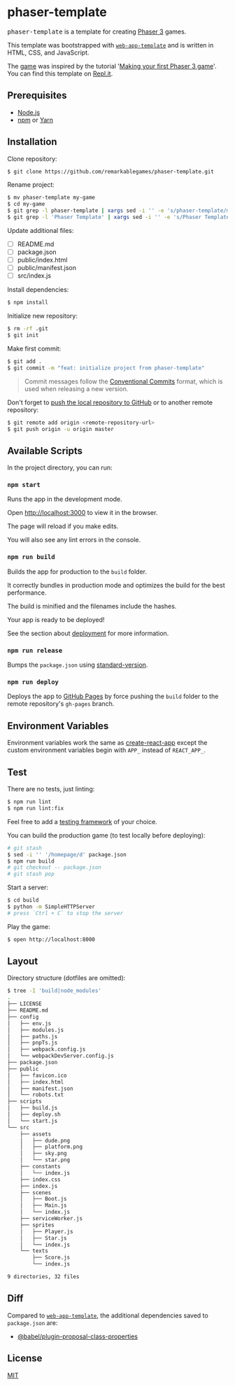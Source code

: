 # phaser-template

<kbd>phaser-template</kbd> is a template for creating [Phaser 3](https://phaser.io/) games.

This template was bootstrapped with [`web-app-template`](https://github.com/remarkablemark/web-app-template) and is written in HTML, CSS, and JavaScript.

The [game](https://remarkablegames.org/phaser-template/) was inspired by the tutorial '[Making your first Phaser 3 game](https://phaser.io/tutorials/making-your-first-phaser-3-game)'. You can find this template on [Repl.it](https://repl.it/talk/share/Phaser-Template/22850).

## Prerequisites

- [Node.js](https://nodejs.org/en/download/)
- [npm](https://www.npmjs.com/get-npm) or [Yarn](https://yarnpkg.com/lang/en/docs/install/)

## Installation

Clone repository:

```sh
$ git clone https://github.com/remarkablegames/phaser-template.git
```

Rename project:

```sh
$ mv phaser-template my-game
$ cd my-game
$ git grep -l phaser-template | xargs sed -i '' -e 's/phaser-template/my-game/g'
$ git grep -l 'Phaser Template' | xargs sed -i '' -e 's/Phaser Template/My Game/g'
```

Update additional files:

- [ ] README.md
- [ ] package.json
- [ ] public/index.html
- [ ] public/manifest.json
- [ ] src/index.js

Install dependencies:

```sh
$ npm install
```

Initialize new repository:

```sh
$ rm -rf .git
$ git init
```

Make first commit:

```sh
$ git add .
$ git commit -m "feat: initialize project from phaser-template"
```

> Commit messages follow the [Conventional Commits](https://conventionalcommits.org/) format, which is used when releasing a new version.

Don't forget to [push the local repository to GitHub](https://help.github.com/articles/adding-an-existing-project-to-github-using-the-command-line/) or to another remote repository:

```sh
$ git remote add origin <remote-repository-url>
$ git push origin -u origin master
```

## Available Scripts

In the project directory, you can run:

### `npm start`

Runs the app in the development mode.

Open [http://localhost:3000](http://localhost:3000) to view it in the browser.

The page will reload if you make edits.

You will also see any lint errors in the console.

### `npm run build`

Builds the app for production to the `build` folder.

It correctly bundles in production mode and optimizes the build for the best performance.

The build is minified and the filenames include the hashes.

Your app is ready to be deployed!

See the section about [deployment](https://facebook.github.io/create-react-app/docs/deployment) for more information.

### `npm run release`

Bumps the `package.json` using [standard-version](https://github.com/conventional-changelog/standard-version).

### `npm run deploy`

Deploys the app to [GitHub Pages](https://pages.github.com/) by force pushing the `build` folder to the remote repository's `gh-pages` branch.

## Environment Variables

Environment variables work the same as [create-react-app](https://facebook.github.io/create-react-app/docs/adding-custom-environment-variables) except the custom environment variables begin with `APP_` instead of `REACT_APP_`.

## Test

There are no tests, just linting:

```sh
$ npm run lint
$ npm run lint:fix
```

Feel free to add a [testing framework](https://github.com/sorrycc/awesome-javascript#testing-frameworks) of your choice.

You can build the production game (to test locally before deploying):

```sh
# git stash
$ sed -i '' '/homepage/d' package.json
$ npm run build
# git checkout -- package.json
# git stash pop
```

Start a server:

```sh
$ cd build
$ python -m SimpleHTTPServer
# press `Ctrl + C` to stop the server
```

Play the game:

```sh
$ open http://localhost:8000
```

## Layout

Directory structure (dotfiles are omitted):

```sh
$ tree -I 'build|node_modules'
.
├── LICENSE
├── README.md
├── config
│   ├── env.js
│   ├── modules.js
│   ├── paths.js
│   ├── pnpTs.js
│   ├── webpack.config.js
│   └── webpackDevServer.config.js
├── package.json
├── public
│   ├── favicon.ico
│   ├── index.html
│   ├── manifest.json
│   └── robots.txt
├── scripts
│   ├── build.js
│   ├── deploy.sh
│   └── start.js
└── src
    ├── assets
    │   ├── dude.png
    │   ├── platform.png
    │   ├── sky.png
    │   └── star.png
    ├── constants
    │   └── index.js
    ├── index.css
    ├── index.js
    ├── scenes
    │   ├── Boot.js
    │   ├── Main.js
    │   └── index.js
    ├── serviceWorker.js
    ├── sprites
    │   ├── Player.js
    │   ├── Star.js
    │   └── index.js
    └── texts
        ├── Score.js
        └── index.js

9 directories, 32 files
```

## Diff

Compared to [`web-app-template`](https://github.com/remarkablemark/web-app-template), the additional dependencies saved to `package.json` are:

- [@babel/plugin-proposal-class-properties](https://babeljs.io/docs/en/babel-preset-env)

## License

[MIT](LICENSE)
